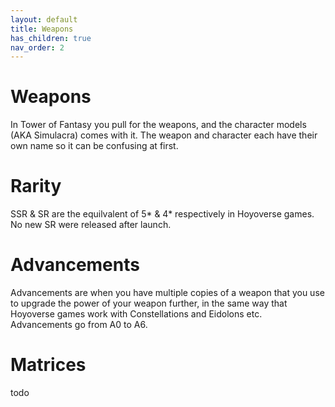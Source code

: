 ```yaml
---
layout: default
title: Weapons
has_children: true
nav_order: 2
---
```


# Weapons
In Tower of Fantasy you pull for the weapons, and the character models (AKA Simulacra) comes with it. The weapon and character each have their own name so it can be confusing at first.

# Rarity
SSR & SR are the equilvalent of 5* & 4* respectively in Hoyoverse games. No new SR were released after launch.

# Advancements
Advancements are when you have multiple copies of a weapon that you use to upgrade the power of your weapon further, in the same way that Hoyoverse games work with Constellations and Eidolons etc. Advancements go from A0 to A6.

# Matrices
todo
